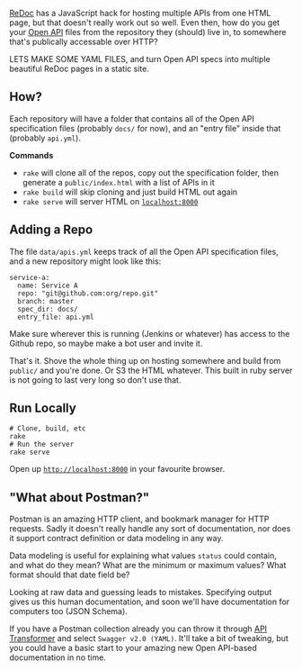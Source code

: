 [ReDoc](https://github.com/Rebilly/ReDoc) has a JavaScript hack for hosting multiple APIs from one HTML page, but that doesn't really work out so well. Even then, how do you get your [Open API] files from the repository they (should) live in, to somewhere that's publically accessable over HTTP?

LETS MAKE SOME YAML FILES, and turn Open API specs into multiple beautiful ReDoc pages in a static site.

## How?

Each repository will have a folder that contains all of the Open API specification files (probably `docs/` for now), and an "entry file" inside that (probably `api.yml`).

**Commands**

- `rake` will clone all of the repos, copy out the specification folder, then generate a `public/index.html` with a list of APIs in it
- `rake build` will skip cloning and just build HTML out again
- `rake serve` will server HTML on [`localhost:8000`](http://localhost:8000)


## Adding a Repo

The file `data/apis.yml` keeps track of all the Open API specification files, and a new repository might look like this:

```
service-a:
  name: Service A
  repo: "git@github.com:org/repo.git"
  branch: master
  spec_dir: docs/
  entry_file: api.yml
```

Make sure wherever this is running (Jenkins or whatever) has access to the Github repo, so maybe make a bot user and invite it.

That's it. Shove the whole thing up on hosting somewhere and build from `public/` and you're done. Or S3 the HTML whatever. This built in ruby server is not going to last very long so don't use that.

## Run Locally

``` shell
# Clone, build, etc
rake
# Run the server
rake serve
```

Open up [`http://localhost:8000`](http://localhost:8000/) in your favourite browser.

## "What about Postman?"

Postman is an amazing HTTP client, and bookmark manager for HTTP requests. Sadly it doesn't really handle any sort of documentation, nor does it support contract definition or data modeling in any way.

Data modeling is useful for explaining what values `status` could contain, and what do they mean? What are the minimum or maximum values? What format should that date field be?

Looking at raw data and guessing leads to mistakes. Specifying output gives us this human documentation, and soon we'll have documentation for computers too (JSON Schema).

If you have a Postman collection already you can throw it through [API Transformer](https://apitransformer.com/) and select `Swagger v2.0 (YAML)`. It'll take a bit of tweaking, but you could have a basic start to your amazing new Open API-based documentation in no time.

[Open API]: https://swagger.io/specification/

